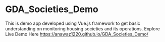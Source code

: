 # GDA_Societies_Demo
This is demo app developed using Vue.js framework to get basic understanding on monitoring housing societies and its operations. 
Explore Live Demo Here
https://anawaz1220.github.io/GDA_Societies_Demo/
